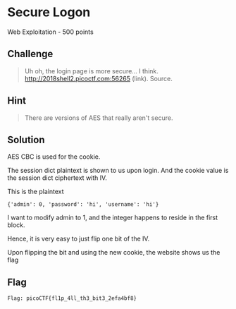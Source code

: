 # Secure Logon
Web Exploitation - 500 points

## Challenge 
> Uh oh, the login page is more secure... I think. http://2018shell2.picoctf.com:56265 (link). Source.

## Hint
> There are versions of AES that really aren't secure.


## Solution

AES CBC is used for the cookie.

The session dict plaintext is shown to us upon login. And the cookie value is the session dict ciphertext with IV.


This is the plaintext

	{'admin': 0, 'password': 'hi', 'username': 'hi'}

I want to modify admin to 1, and the integer happens to reside in the first block.

Hence, it is very easy to just flip one bit of the IV.

Upon flipping the bit and using the new cookie, the website shows us the flag

## Flag

	Flag: picoCTF{fl1p_4ll_th3_bit3_2efa4bf8}
